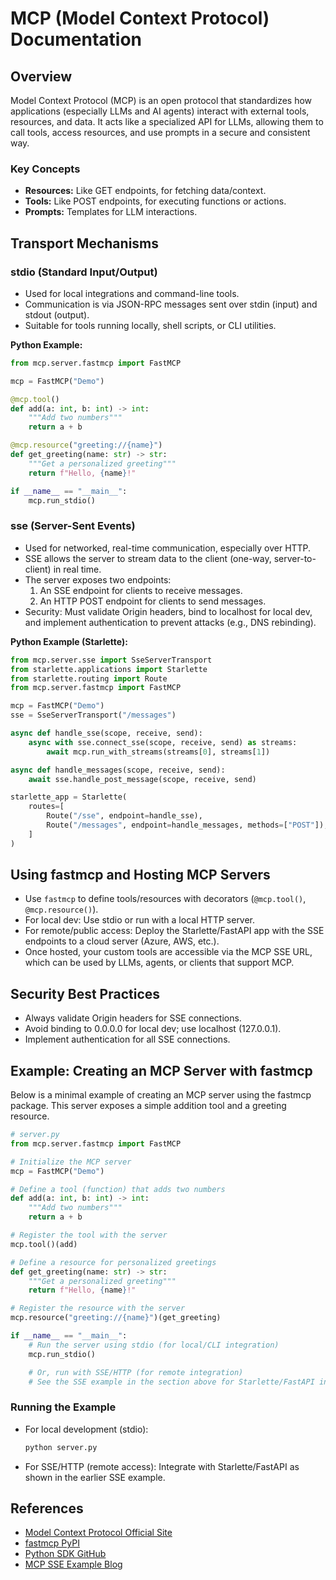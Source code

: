 # MCP (Model Context Protocol) Documentation

## Overview
Model Context Protocol (MCP) is an open protocol that standardizes how applications (especially LLMs and AI agents) interact with external tools, resources, and data. It acts like a specialized API for LLMs, allowing them to call tools, access resources, and use prompts in a secure and consistent way.

### Key Concepts
- **Resources:** Like GET endpoints, for fetching data/context.
- **Tools:** Like POST endpoints, for executing functions or actions.
- **Prompts:** Templates for LLM interactions.

## Transport Mechanisms

### stdio (Standard Input/Output)
- Used for local integrations and command-line tools.
- Communication is via JSON-RPC messages sent over stdin (input) and stdout (output).
- Suitable for tools running locally, shell scripts, or CLI utilities.

**Python Example:**
```python
from mcp.server.fastmcp import FastMCP

mcp = FastMCP("Demo")

@mcp.tool()
def add(a: int, b: int) -> int:
    """Add two numbers"""
    return a + b

@mcp.resource("greeting://{name}")
def get_greeting(name: str) -> str:
    """Get a personalized greeting"""
    return f"Hello, {name}!"

if __name__ == "__main__":
    mcp.run_stdio()
```

### sse (Server-Sent Events)
- Used for networked, real-time communication, especially over HTTP.
- SSE allows the server to stream data to the client (one-way, server-to-client) in real time.
- The server exposes two endpoints:
    1. An SSE endpoint for clients to receive messages.
    2. An HTTP POST endpoint for clients to send messages.
- Security: Must validate Origin headers, bind to localhost for local dev, and implement authentication to prevent attacks (e.g., DNS rebinding).

**Python Example (Starlette):**
```python
from mcp.server.sse import SseServerTransport
from starlette.applications import Starlette
from starlette.routing import Route
from mcp.server.fastmcp import FastMCP

mcp = FastMCP("Demo")
sse = SseServerTransport("/messages")

async def handle_sse(scope, receive, send):
    async with sse.connect_sse(scope, receive, send) as streams:
        await mcp.run_with_streams(streams[0], streams[1])

async def handle_messages(scope, receive, send):
    await sse.handle_post_message(scope, receive, send)

starlette_app = Starlette(
    routes=[
        Route("/sse", endpoint=handle_sse),
        Route("/messages", endpoint=handle_messages, methods=["POST"]),
    ]
)
```

## Using fastmcp and Hosting MCP Servers
- Use `fastmcp` to define tools/resources with decorators (`@mcp.tool()`, `@mcp.resource()`).
- For local dev: Use stdio or run with a local HTTP server.
- For remote/public access: Deploy the Starlette/FastAPI app with the SSE endpoints to a cloud server (Azure, AWS, etc.).
- Once hosted, your custom tools are accessible via the MCP SSE URL, which can be used by LLMs, agents, or clients that support MCP.

## Security Best Practices
- Always validate Origin headers for SSE connections.
- Avoid binding to 0.0.0.0 for local dev; use localhost (127.0.0.1).
- Implement authentication for all SSE connections.

## Example: Creating an MCP Server with fastmcp
Below is a minimal example of creating an MCP server using the fastmcp package. This server exposes a simple addition tool and a greeting resource.

```python
# server.py
from mcp.server.fastmcp import FastMCP

# Initialize the MCP server
mcp = FastMCP("Demo")

# Define a tool (function) that adds two numbers
def add(a: int, b: int) -> int:
    """Add two numbers"""
    return a + b

# Register the tool with the server
mcp.tool()(add)

# Define a resource for personalized greetings
def get_greeting(name: str) -> str:
    """Get a personalized greeting"""
    return f"Hello, {name}!"

# Register the resource with the server
mcp.resource("greeting://{name}")(get_greeting)

if __name__ == "__main__":
    # Run the server using stdio (for local/CLI integration)
    mcp.run_stdio()

    # Or, run with SSE/HTTP (for remote integration)
    # See the SSE example in the section above for Starlette/FastAPI integration
```

### Running the Example
- For local development (stdio):
  ```bash
  python server.py
  ```
- For SSE/HTTP (remote access):
  Integrate with Starlette/FastAPI as shown in the earlier SSE example.

## References
- [Model Context Protocol Official Site](https://modelcontextprotocol.io)
- [fastmcp PyPI](https://pypi.org/project/fastmcp/)
- [Python SDK GitHub](https://github.com/modelcontextprotocol/python-sdk)
- [MCP SSE Example Blog](https://blog.ni18.in/how-to-implement-a-model-context-protocol-mcp-server-with-sse/)
